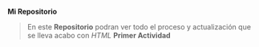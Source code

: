 **Mi Repositorio**
>En este **Repositorio** podran ver todo el proceso y actualización que se lleva acabo con *HTML*
>**Primer Actividad**
